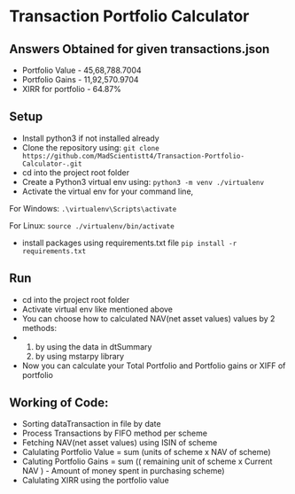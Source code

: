# Transaction Portfolio Calculator 
## Answers Obtained for given transactions.json
- Portfolio Value - 45,68,788.7004
- Portfolio Gains - 11,92,570.9704
- XIRR for portfolio - 64.87%
  
## Setup
- Install python3 if not installed already
- Clone the repository using: `git clone https://github.com/MadScientistt4/Transaction-Portfolio-Calculator-.git`
- cd into the project root folder
- Create a Python3 virtual env using: `python3 -m venv ./virtualenv`
- Activate the virtual env for your command line,

For Windows:
`.\virtualenv\Scripts\activate`

For Linux:
`source ./virtualenv/bin/activate`
- install packages using requirements.txt file `pip install -r requirements.txt`
  
## Run
- cd into the project root folder
- Activate virtual env like mentioned above
- You can choose how to calculated NAV(net asset values) values by 2 methods:
- 1. by using the data in dtSummary
  2. by using mstarpy library
- Now you can calculate your Total Portfolio and Portfolio gains or XIFF of portfolio

## Working of Code:
- Sorting dataTransaction in file by date
- Process Transactions by FIFO method per scheme
- Fetching NAV(net asset values) using ISIN of scheme
- Calulating Portfolio Value = sum (units of scheme x NAV of scheme)
- Caluting Portfolio Gains = sum (( remaining unit of scheme x Current NAV ) - Amount of money spent in purchasing scheme)
- Calulating XIRR using the portfolio value
  

 
